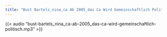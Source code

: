 ```yaml
---
title: "Bust Bartels_nina_ca Ab 2005_das Ca Wird Gemeinschaftlich Politisch"
---
```


{{< audio "bust-bartels_nina_ca-ab-2005_das-ca-wird-gemeinschaftlich-politisch.mp3" >}}
